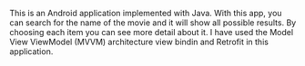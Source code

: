 This is an Android application implemented with Java. With this app, you can search for the name of the movie and it will show all possible results.
By choosing each item you can see more detail about it. I have used the Model View ViewModel (MVVM) architecture view bindin and Retrofit in this application.

